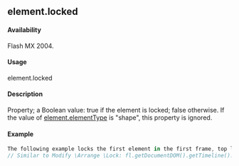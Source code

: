 ## element.locked

#### Availability

Flash MX 2004.

#### Usage

element.locked

#### Description

Property; a Boolean value: true if the element is locked; false otherwise. If the value of [element.elementType](#_bookmark377) is
"shape", this property is ignored.

#### Example

```javascript
The following example locks the first element in the first frame, top layer:
// Similar to Modify \Arrange \Lock: fl.getDocumentDOM().getTimeline().layers\[0\].frames\[0\].elements\[0\].locked = true;

```